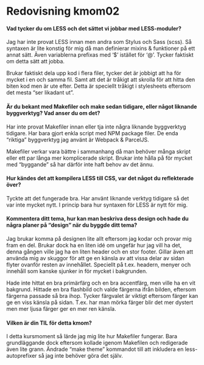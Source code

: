 Redovisning kmom02
=========================

#### Vad tycker du om LESS och det sättet vi jobbar med LESS-moduler?

Jag har inte provat LESS innan men andra som Stylus och Sass (scss).
Så syntaxen är lite konstig för mig då man definierar mixins & funktioner på ett annat sätt.
Även variablerna prefixas med ‘$’ istället för ‘@’.
Tycker faktiskt om detta sätt att jobba.

Brukar faktiskt dela upp kod i flera filer, tycker det är jobbigt att ha för mycket i en och samma fil.
Samt att det är tråkigt att skrolla för att hitta den biten kod men är ute efter.
Detta är speciellt tråkigt i stylesheets eftersom det mesta “ser likadant ut”.


#### Är du bekant med Makefiler och make sedan tidigare, eller något liknande byggverktyg? Vad anser du om det?

Har inte provat Makefiler innan eller tja inte några liknande byggverktyg tidigare.
Har bara gjort enkla script med NPM package filer.
De enda “riktiga” byggverktyg jag använt är Webpack & ParcelJS.

Makefiler verkar vara bättre i sammanhang då man behöver många skript eller ett par långa mer komplicerade skript.
Brukar inte hålla på för mycket med “byggande” så har därför inte haft behov av det ännu.


#### Hur kändes det att kompilera LESS till CSS, var det något du reflekterade över?

Tyckte att det fungerade bra.
Har använt liknande verktyg tidigare så det var inte mycket nytt.
I princip bara hur syntaxen för LESS är nytt för mig.


#### Kommentera ditt tema, hur kan man beskriva dess design och hade du några planer på “design” när du byggde ditt tema?

Jag brukar komma på designen lite allt eftersom jag kodar och provar mig fram en del.
Brukar dock ha en liten idé om ungefär hur jag vill ha det, denna gången ville jag ha en liten header och en stor footer.
Gillar även att använda mig av skuggor för att ge en känsla av att vissa delar av sidan flyter ovanför resten av innehållet. Speciellt på t.ex. headern, menyer och innehåll som kanske sjunker in för mycket i bakgrunden.

Hade inte hittat en bra primärfärg och en bra accentfärg, men ville ha en vit bakgrund.
Hittade en bra flashbild och valde färgerna ifrån bilden, eftersom färgerna passade så bra ihop.
Tycker färgvalet är viktigt eftersom färger kan ge en viss känsla på sidan.
T.ex. har man mörka färger blir det mer dystert men mer ljusa färger ger en mer ren känsla.


#### Vilken är din TIL för detta kmom?

I detta kursmoment så lärde jag mig lite hur Makefiler fungerar.
Bara grundläggande dock eftersom kollade igenom Makefilen och redigerade även lite grann.
Ändrade “make theme” kommandot till att inkludera en less-autoprefixer så jag inte behöver göra det själv.
